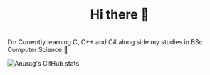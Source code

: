 <h1 align = center>Hi there 👋</h1>
<br>
<p1>I'm Currently learning C, C++ and C# along side my studies in BSc Computer Science 🌱</p1>
<br>

![Anurag's GitHub stats](https://github-readme-stats.vercel.app/api?username=Natphil03&theme=radical&show_icons=true)
<br />
<!--[![Top Langs](https://github-readme-stats.vercel.app/api/top-langs/?username=Natphil03&layout=compact&theme=radical&show_icons=true)](https://github.com/anuraghazra/github-readme-stats)-->




<!--
**Natphil03/Natphil03** is a ✨ _special_ ✨ repository because its `README.md` (this file) appears on your GitHub profile.

Here are some ideas to get you started:

- 🔭 I’m currently working on ...
- 🌱 I’m currently learning ...
- 👯 I’m looking to collaborate on ...
- 🤔 I’m looking for help with ...
- 💬 Ask me about ...
- 📫 How to reach me: ...
- 😄 Pronouns: ...
- ⚡ Fun fact: ...
-->
